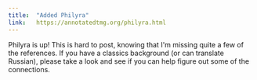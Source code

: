 ```yaml
---
title:  "Added Philyra"
link:   https://annotatedtmg.org/philyra.html
---
```


Philyra is up! This is hard to post, knowing that I'm missing quite a few
of the references. If you have a classics background (or can translate
Russian), please take a look and see if you can help figure out some of
the connections.

